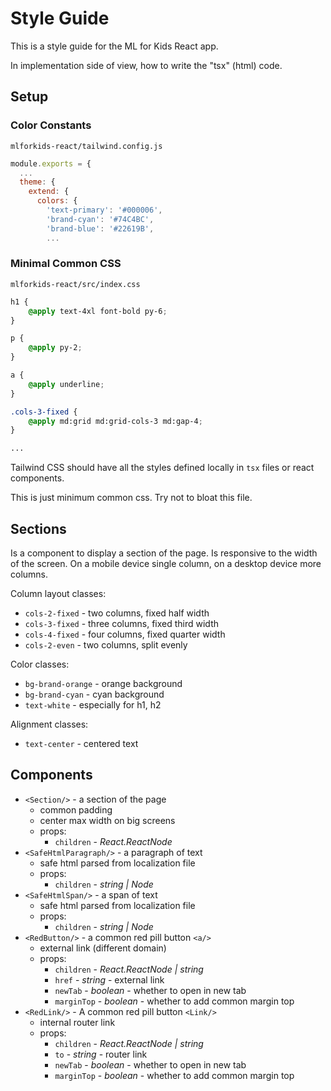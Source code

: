 Style Guide
===========
This is a style guide for the ML for Kids React app.

In implementation side of view, how to write the "tsx" (html) code.

Setup
-----

### Color Constants
`mlforkids-react/tailwind.config.js`

```javascript
module.exports = {
  ...
  theme: {
    extend: {
      colors: {
        'text-primary': '#000006',
        'brand-cyan': '#74C4BC',
        'brand-blue': '#22619B',
        ...
```

### Minimal Common CSS
`mlforkids-react/src/index.css`

```css
h1 {
    @apply text-4xl font-bold py-6;
} 

p {
    @apply py-2;
}

a {
    @apply underline;
}

.cols-3-fixed {
    @apply md:grid md:grid-cols-3 md:gap-4;
}

...
```
Tailwind CSS should have all the styles defined locally in `tsx` files or react components. 

This is just minimum common css. Try not to bloat this file.

Sections
--------
Is a component to display a section of the page.
Is responsive to the width of the screen.
On a mobile device single column, on a desktop device more columns.

Column layout classes:
 * `cols-2-fixed` - two columns, fixed half width
 * `cols-3-fixed` - three columns, fixed third width
 * `cols-4-fixed` - four columns, fixed quarter width
 * `cols-2-even` - two columns, split evenly

Color classes:
 * `bg-brand-orange` - orange background
 * `bg-brand-cyan` - cyan background
 * `text-white` - especially for h1, h2

Alignment classes:
 * `text-center` - centered text

Components
----------
 * `<Section/>` - a section of the page
     * common padding
     * center max width on big screens
     * props: 
         * `children` - _React.ReactNode_
 * `<SafeHtmlParagraph/>` - a paragraph of text
     * safe html parsed from localization file
     * props:
         * `children` - _string | Node_
 * `<SafeHtmlSpan/>` - a span of text
     * safe html parsed from localization file
     * props:
         * `children` - _string | Node_
 * `<RedButton/>` - a common red pill button `<a/>`
     * external link (different domain)
     * props: 
         * `children` - _React.ReactNode | string_
         * `href` - _string_ - external link
         * `newTab` - _boolean_ - whether to open in new tab
         * `marginTop` - _boolean_ - whether to add common margin top
 * `<RedLink/>` - A common red pill button `<Link/>`
     * internal router link 
     * props: 
         * `children` - _React.ReactNode | string_
         * `to` - _string_ - router link
         * `newTab` - _boolean_ - whether to open in new tab
         * `marginTop` - _boolean_ - whether to add common margin top
